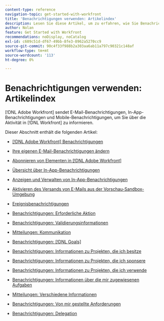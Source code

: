 ```yaml
---
content-type: reference
navigation-topic: get-started-with-workfront
title: 'Benachrichtigungen verwenden: Artikelindex'
description: Lesen Sie diese Artikel, um zu erfahren, wie Sie Benachrichtigungen in Adobe Workfront verwenden.
author: Nolan
feature: Get Started with Workfront
recommendations: noDisplay, noCatalog
exl-id: c609c51d-df67-49bb-8fe3-8962a5270cc9
source-git-commit: 90c4f33f988b2a303aa6ab11a797c90321c148af
workflow-type: tm+mt
source-wordcount: '113'
ht-degree: 0%

---
```


# Benachrichtigungen verwenden: Artikelindex

[!DNL Adobe Workfront] sendet E-Mail-Benachrichtigungen, In-App-Benachrichtigungen und Mobile-Benachrichtigungen, um Sie über die Aktivität in [!DNL Workfront] zu informieren.

<!-- Audited: 01/2024 -->

Dieser Abschnitt enthält die folgenden Artikel:

* [[!DNL Adobe Workfront] Benachrichtigungen](../../workfront-basics/using-notifications/wf-notifications.md)
* [Ihre eigenen E-Mail-Benachrichtigungen ändern](../../workfront-basics/using-notifications/activate-or-deactivate-your-own-event-notifications.md)
* [Abonnieren von Elementen in  [!DNL Adobe Workfront]](../../workfront-basics/using-notifications/subscribe-to-items-in-workfront.md)
* [Übersicht über In-App-Benachrichtigungen](../../workfront-basics/using-notifications/in-app-notifications-overview.md)
* [Anzeigen und Verwalten von In-App-Benachrichtigungen](../../workfront-basics/using-notifications/view-and-manage-in-app-notifications.md)
* [Aktivieren des Versands von E-Mails aus der Vorschau-Sandbox-Umgebung](../../workfront-basics/using-notifications/enable-delivery-emails-from-preview-sandbox-environment.md)
* [Ereignisbenachrichtigungen](../../workfront-basics/using-notifications/event-notifications.md)

  <!--
  <li data-mc-conditions="QuicksilverOrClassic.Draft mode"><a href="../../workfront-basics/using-notifications/opt-out-of-email-notifications.md" class="MCXref xref" xrefformat="{para}">Opt out of email notifications</a> </li>
  -->

* [Benachrichtigungen: Erforderliche Aktion](../../workfront-basics/using-notifications/notifications-action-needed.md)
* [Benachrichtigungen: Validierungsinformationen](../../workfront-basics/using-notifications/notifications-approval-information.md)
* [Mitteilungen: Kommunikation](../../workfront-basics/using-notifications/notifications-communication.md)
* [Benachrichtigungen: [!DNL Goals]](../../workfront-basics/using-notifications/notifications-goals.md)
* [Benachrichtigungen: Informationen zu Projekten, die ich besitze](../../workfront-basics/using-notifications/notifications-information-about-projects-i-own.md)
* [Benachrichtigungen: Informationen zu Projekten, die ich sponsere](../../workfront-basics/using-notifications/notifications-information-about-projects-i-sponsor.md)
* [Benachrichtigungen: Informationen zu Projekten, die ich verwende](../../workfront-basics/using-notifications/notifications-information-about-projects-im-on.md)
* [Benachrichtigungen: Informationen über die mir zugewiesenen Aufgaben](../../workfront-basics/using-notifications/notifications-information-about-work-assigned-to-me.md)
* [Mitteilungen: Verschiedene Informationen](../../workfront-basics/using-notifications/notifications-misc-information.md)
* [Benachrichtigungen: Von mir gestellte Anforderungen](../../workfront-basics/using-notifications/notifications-requests-i-have-made.md)
* [Benachrichtigungen: Delegation](../../workfront-basics/using-notifications/notifications-delegation.md)
